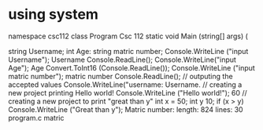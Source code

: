 # using system
namespace csc112
class Program Csc 112
static void Main (string[] args)
(

string Username;
int Age:
string matric number; 
Console.WriteLine ("input Username");
Username Console.ReadLine();
Console.WriteLine("input Age");
Age Convert.ToInt16 (Console.ReadLine());
Console.WriteLine ("input matric number");
matric number Console.ReadLine();
// outputing the accepted values
Console.WriteLine("username:
Username.
// creating a new project printing Hello world!
Console.WriteLine ("Hello world!");
60
// creating a new project to print "great than y"
int x = 50;
int y 10;
if (x > y)
Console.WriteLine ("Great than y");
Matric number:
length: 824 lines: 30
program.c
matric
